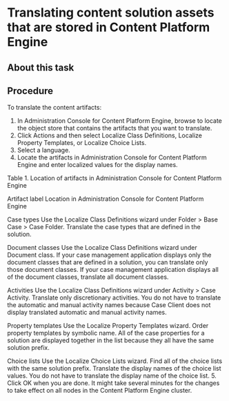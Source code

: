 # Translating content solution assets that are stored in Content Platform Engine

## About this task

## Procedure

To translate the content artifacts:

1. In Administration Console for Content Platform
Engine,
browse to locate the object store that contains the artifacts that
you want to translate.
2. Click Actions and then select Localize
Class Definitions, Localize Property Templates,
or Localize Choice Lists.
3. Select a language.
4. Locate the artifacts in Administration Console for Content Platform
Engine and enter localized
values for the display names.

Table 1. Location of artifacts in Administration Console for Content Platform
Engine

Artifact label
Location in Administration Console for Content Platform
Engine

Case types
Use the Localize Class Definitions wizard
under Folder > Base Case > Case Folder. Translate the case
types that are defined in the solution.

Document classes
Use the Localize Class Definitions wizard under
Document class. If your case management application displays only the
document classes that are defined in a solution, you can translate only those document classes. If
your case management application displays all of the document classes, translate all document
classes.

Activities
Use the Localize Class Definitions wizard
under Activity > Case Activity. Translate only discretionary activities. You do not have
to translate the automatic and manual activity names because Case Client does not display translated
automatic and manual activity names.

Property templates
Use the Localize Property Templates wizard.
Order property templates by symbolic name. All of the case properties
for a solution are displayed together in the list because they all
have the same solution prefix.

Choice lists
Use the Localize Choice Lists wizard.
Find all of the choice lists with the same solution prefix. Translate
the display names of the choice list values. You do not have to translate
the display name of the choice list.
5. Click OK when you are done.
It might take several minutes for the changes to take
effect on all nodes in the Content Platform Engine cluster.